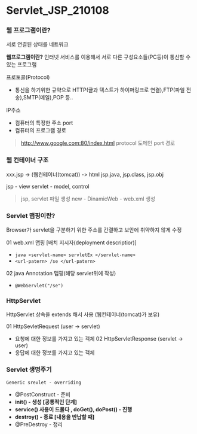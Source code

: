 # Servlet_JSP_210108

### 웹 프로그램이란?
서로 연결된 상태를 네트워크

**웹프로그램이란?** 인터넷 서비스를 이용해서 서로 다른 구성요소들(PC등)이 통신할 수 있는 프로그램

프로토콜(Protocol)
- 통신을 하기위한 규약으로 HTTP(글과 텍스트가 하이퍼링크로 연결),FTP(파일 전송),SMTP(메일),POP 등..

IP주소
- 컴퓨터의 특정한 주소
port
- 컴퓨터의 프로그램 경로
> http://www.google.com:80/index.html
protocol   도메인       port  경로


### 웹 컨테이너 구조
xxx.jsp ->       (웹컨테이너(tomcat))      -> html
            jsp.java, jsp.class, jsp.obj
 
 jsp - view 
 servlet - model, control
 
 > jsp, servlet 파일 생성
 new - DinamicWeb - web.xml 생성
 
### Servlet 맵핑이란?
 Browser가 servlet을 구분하기 위한 주소를 간결하고 보안에 취약하지 않게 수정
 
 01 web.xml 맵핑 [배치 지시자(deployment descriptior)]
 - ```java <servlet-name> servletEx </servlet-name>```
 - `<url-patern> /se </url-patern>`
 
 02 java Annotation 맵핑(해당 servlet위에 작성)
 - `@WebServlet("/se")`
 
 ### HttpServlet
 HttpServlet 상속을 extends 해서 사용 (웹컨테이너(tomcat)가 보유)

01 HttpSevletRequest (user -> servlet)
- 요청에 대한 정보를 가지고 있는 객체
02 HttpServletResponse (servlet -> user)
- 응답에 대한 정보를 가지고 있는 객체

### Servlet 생명주기
```Generic srevlet - overriding```

- @PostConstruct - 준비
- **init() - 생성 [공통적인 단계]**
- **service() 사용이 드물다 , doGet(), doPost() - 진행**
- **destroy() - 종료 [내용을 반납할 때]**
- @PreDestroy - 정리
